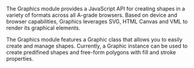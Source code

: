 The Graphics module provides a JavaScript API for creating shapes in a variety of formats across all A-grade browsers. Based on device and browser capabilities, Graphics leverages SVG, HTML Canvas and VML to render its graphical elements.

The Graphics module features a Graphic class that allows you to easily create and manage shapes. Currently, a Graphic instance can be used to create predifined shapes and free-form polygons with fill and stroke properties.

